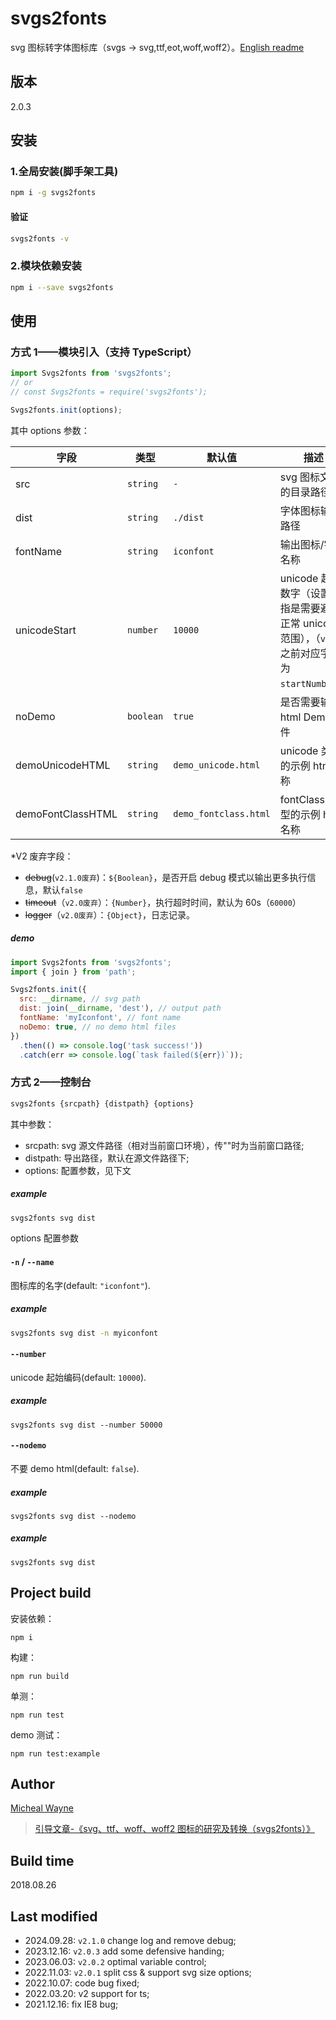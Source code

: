 # svgs2fonts

svg 图标转字体图标库（svgs -> svg,ttf,eot,woff,woff2）。[English readme](./README-en.md)

## 版本

2.0.3

## 安装

### 1.全局安装(脚手架工具)

```sh
npm i -g svgs2fonts
```

#### 验证

```sh
svgs2fonts -v
```

### 2.模块依赖安装

```sh
npm i --save svgs2fonts
```

## 使用

### 方式 1——模块引入（支持 TypeScript）

```js
import Svgs2fonts from 'svgs2fonts';
// or
// const Svgs2fonts = require('svgs2fonts');

Svgs2fonts.init(options);
```

其中 options 参数：

| 字段              | 类型      | 默认值                | 描述                                                                                           |
| ----------------- | --------- | --------------------- | ---------------------------------------------------------------------------------------------- |
| src               | `string`  | `-`                   | svg 图标文件的目录路径                                                                         |
| dist              | `string`  | `./dist`              | 字体图标输出路径                                                                               |
| fontName          | `string`  | `iconfont`            | 输出图标/字体名称                                                                              |
| unicodeStart      | `number`  | `10000`               | unicode 起始数字（设置此指是需要避开正常 unicode 范围），（`v2.0`之前对应字段为`startNumber`） |
| noDemo            | `boolean` | `true`                | 是否需要输出 html Demo 文件                                                                    |
| demoUnicodeHTML   | `string`  | `demo_unicode.html`   | unicode 类型的示例 html 名称                                                                   |
| demoFontClassHTML | `string`  | `demo_fontclass.html` | fontClass 类型的示例 html 名称                                                                 |

\*V2 废弃字段：

- ~~debug~~(`v2.1.0废弃`)：`${Boolean}`，是否开启 debug 模式以输出更多执行信息，默认`false`
- ~~timeout~~（`v2.0废弃`）：`{Number}`，执行超时时间，默认为 60s（`60000`）
- ~~logger~~（`v2.0废弃`）：`{Object}`，日志记录。

##### demo

```js
import Svgs2fonts from 'svgs2fonts';
import { join } from 'path';

Svgs2fonts.init({
  src: __dirname, // svg path
  dist: join(__dirname, 'dest'), // output path
  fontName: 'myIconfont', // font name
  noDemo: true, // no demo html files
})
  .then(() => console.log('task success!'))
  .catch(err => console.log(`task failed(${err})`));
```

### 方式 2——控制台

```sh
svgs2fonts {srcpath} {distpath} {options}
```

其中参数：

- srcpath: svg 源文件路径（相对当前窗口环境），传""时为当前窗口路径;
- distpath: 导出路径，默认在源文件路径下;
- options: 配置参数，见下文

##### example

```sh
svgs2fonts svg dist
```

options 配置参数

#### `-n` / `--name`

图标库的名字(default: `"iconfont"`).

##### example

```sh
svgs2fonts svg dist -n myiconfont
```

#### `--number`

unicode 起始编码(default: `10000`).

##### example

```
svgs2fonts svg dist --number 50000
```

#### `--nodemo`

不要 demo html(default: `false`).

##### example

```
svgs2fonts svg dist --nodemo
```

##### example

```
svgs2fonts svg dist
```

## Project build

安装依赖：

```
npm i
```

构建：

```
npm run build
```

单测：

```
npm run test
```

demo 测试：

```
npm run test:example
```

## Author

[Micheal Wayne](mailto:michealwayne@163.com)

> [引导文章-《svg、ttf、woff、woff2 图标的研究及转换（svgs2fonts）》](http://blog.michealwayne.cn/2018/07/26/notes/%E3%80%90%E7%AC%94%E8%AE%B0%E3%80%91%E7%94%B1iconfont%E5%BC%95%E8%B5%B7%E7%9A%84svg%E3%80%81ttf%E3%80%81woff%E3%80%81woff2%E5%9B%BE%E6%A0%87%E7%9A%84%E7%A0%94%E7%A9%B6%E5%8F%8A%E5%85%B6%E8%BD%AC%E6%8D%A2/)

## Build time

2018.08.26

## Last modified

- 2024.09.28: `v2.1.0` change log and remove debug;
- 2023.12.16: `v2.0.3` add some defensive handing;
- 2023.06.03: `v2.0.2` optimal variable control;
- 2022.11.03: `v2.0.1` split css & support svg size options;
- 2022.10.07: code bug fixed;
- 2022.03.20: v2 support for ts;
- 2021.12.16: fix IE8 bug;
